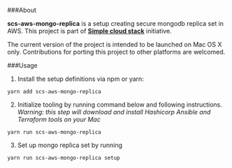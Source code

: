 ###About

**scs-aws-mongo-replica** is a setup creating secure mongodb replica set in AWS. This project is part of **[Simple cloud stack](https://github.com/eluck/simple-cloud-stack)** initiative.

The current version of the project is intended to be launched on Mac OS X only. Contributions for porting this project to other platforms are welcomed.

###Usage

1. Install the setup definitions via npm or yarn:

```yarn add scs-aws-mongo-replica```


2. Initialize tooling by running command below and following instructions. *Warning: this step will download and install Hashicorp Ansible and Terraform tools on your Mac*

```yarn run scs-aws-mongo-replica```


3. Set up mongo replica set by running

```yarn run scs-aws-mongo-replica setup```
